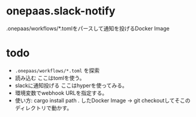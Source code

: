 # onepaas.slack-notify
.onepaas/workflows/*.tomlをパースして通知を投げるDocker Image

# todo
- `.onepaas/workflows/*.toml` を探索
- 読み込む ここはtomlを使う。
- slackに通知投げる ここはhyperを使ってみる。
- 環境変数でwebhook URLを指定する。
- 使い方: cargo install path . したDocker Image -> git checkoutしてそこのディレクトリで動かす。